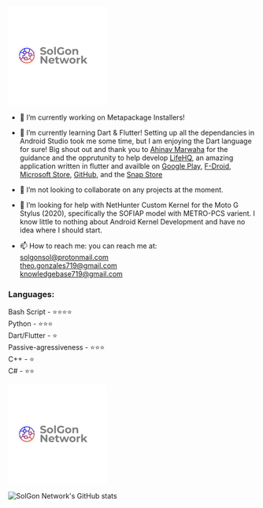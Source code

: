 ![SolGon Network](https://github.com/solgon-network/The-KESP-Project/blob/main/solgonnetworklogo.png)

- 🔭 I’m currently working on Metapackage Installers!

- 🌱 I’m currently learning Dart & Flutter! Setting up all the dependancies in Android Studio took me some time, but I am enjoying the Dart language for sure! Big shout out and thank you to [Ahinav Marwaha](https://github.com/abhinavmarwaha) for the guidance and the opprutunity to help develop [LifeHQ](https://github.com/abhinavmarwaha/LifeHQ), an amazing application written in flutter and availble on [Google Play](https://play.google.com/store/apps/details?id=com.abhinavmarwaha.lifehq), [F-Droid](https://f-droid.org/en/packages/com.abhinavmarwaha.lifehq/), [Microsoft Store](https://github.com/abhinavmarwaha/LifeHQ/releases/download/v0.7.0/lifehq.msix), [GitHub](https://github.com/abhinavmarwaha/lifehq/releases/latest), and the [Snap Store](https://snapcraft.io/lifehq)

- 👯 I’m not looking to collaborate on any projects at the moment.
 
- 🤔 I’m looking for help with NetHunter Custom Kernel for the Moto G Stylus (2020), specifically the SOFIAP model with METRO-PCS varient. I know little to nothing about Android Kernel Development and have no idea where I should start.


- 📫 How to reach me: you can reach me at:<br>
<solgonsol@protonmail.com><br>
<theo.gonzales719@gmail.com><br>
<knowledgebase719@gmail.com><br>


### **Languages:** 

Bash Script - ⭐⭐⭐⭐<br>
Python - ⭐⭐⭐<br>
Dart/Flutter - ⭐<br>
Passive-agressiveness - ⭐⭐⭐<br>
C++ - ⭐<br>
C# - ⭐⭐<br>

![SolGon Network](https://github.com/solgon-network/The-KESP-Project/blob/main/solgonnetworklogo.png)


![SolGon Network's GitHub stats](https://github-readme-stats.vercel.app/api?username=solgon-network&show_icons=true&theme=dark)

